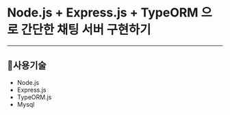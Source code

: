 # Node.js + Express.js + TypeORM 으로 간단한 채팅 서버 구현하기

* * *

## **🌱사용기술**

* Node.js
* Express.js
* TypeORM.js
* Mysql
